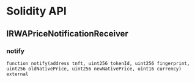 # Solidity API

## IRWAPriceNotificationReceiver

### notify

```solidity
function notify(address tnft, uint256 tokenId, uint256 fingerprint, uint256 oldNativePrice, uint256 newNativePrice, uint16 currency) external
```

